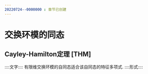 ```yaml
---
20220724--0000000 : 章节已创建
---
```

# 交换环模的同态

## Cayley-Hamilton定理 [THM]
::::文字::::
有限维交换环模的自同态适合该自同态的特征多项式. 
::::形式::::
